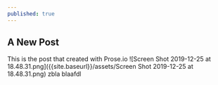 ```yaml
---
published: true
---
```


## A New Post

This is the post that created with Prose.io
![Screen Shot 2019-12-25 at 18.48.31.png]({{site.baseurl}}/assets/Screen Shot 2019-12-25 at 18.48.31.png)
zbla blaafdl